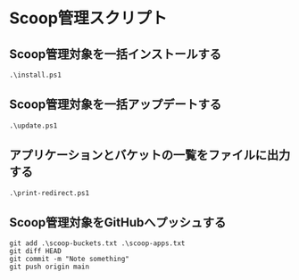 # Scoop管理スクリプト

## Scoop管理対象を一括インストールする

```
.\install.ps1
```

## Scoop管理対象を一括アップデートする

```
.\update.ps1
```

## アプリケーションとバケットの一覧をファイルに出力する

```
.\print-redirect.ps1
```

## Scoop管理対象をGitHubへプッシュする

```
git add .\scoop-buckets.txt .\scoop-apps.txt
git diff HEAD
git commit -m "Note something"
git push origin main
```
